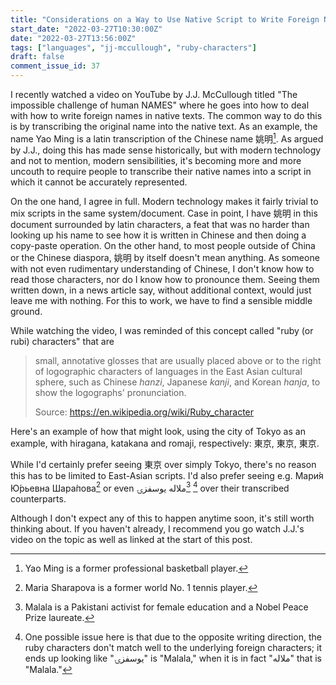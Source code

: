 ```yaml
---
title: "Considerations on a Way to Use Native Script to Write Foreign Names in Native Text"
start_date: "2022-03-27T10:30:00Z"
date: "2022-03-27T13:56:00Z"
tags: ["languages", "jj-mccullough", "ruby-characters"]
draft: false
comment_issue_id: 37
---
```


I recently watched a video on YouTube by <ExternalLink to="https://www.youtube.com/c/JJMcCullough">J.J. McCullough</ExternalLink> titled <ExternalLink to="https://www.youtube.com/watch?v=Bx7cIb1IRLc">"The impossible challenge of human NAMES"</ExternalLink> where he goes into how to deal with how to write foreign names in native texts. The common way to do this is by transcribing the original name into the native text. As an example, the name Yao Ming is a latin transcription of the Chinese name 姚明[^yao-ming]. As argued by J.J., doing this has made sense historically, but with modern technology and not to mention, modern sensibilities, it's becoming more and more uncouth to require people to transcribe their native names into a script in which it cannot be accurately represented.

On the one hand, I agree in full. Modern technology makes it fairly trivial to mix scripts in the same system/document. Case in point, I have 姚明 in this document surrounded by latin characters, a feat that was no harder than looking up his name to see how it is written in Chinese and then doing a copy-paste operation. On the other hand, to most people outside of China or the Chinese diaspora, 姚明 by itself doesn't mean anything. As someone with not even rudimentary understanding of Chinese, I don't know how to read those characters, nor do I know how to pronounce them. Seeing them written down, in a news article say, without additional context, would just leave me with nothing. For this to work, we have to find a sensible middle ground.

While watching the video, I was reminded of this concept called "ruby (or rubi) characters" that are

> small, annotative glosses that are usually placed above or to the right of logographic characters of languages in the East Asian cultural sphere, such as Chinese _hanzi_, Japanese _kanji_, and Korean _hanja_, to show the logographs' pronunciation.
>
> Source: https://en.wikipedia.org/wiki/Ruby_character

Here's an example of how that might look, using the city of Tokyo as an example, with hiragana, katakana and romaji, respectively: <Ruby rt="とう">東</Ruby><Ruby rt="きょう">京</Ruby>, <Ruby rt="トー">東</Ruby><Ruby rt="キョー">京</Ruby>, <Ruby rt="Tō">東</Ruby><Ruby rt="kyō">京</Ruby>.

While I'd certainly prefer seeing <Ruby rt="Tō">東</Ruby><Ruby rt="kyō">京</Ruby> over simply Tokyo, there's no reason this has to be limited to East-Asian scripts. I'd also prefer seeing e.g. <Ruby rt="Maria">Мари́я</Ruby> <Ruby rt="Yuryevna">Ю́рьевна</Ruby> <Ruby rt="Sharapova">Шара́пова</Ruby>[^maria-sharapova] or even <Ruby rt="Malala Yousafzai">ملاله یوسفزۍ</Ruby>[^malala] [^writing-direction] over their transcribed counterparts.

Although I don't expect any of this to happen anytime soon, it's still worth thinking about. If you haven't already, I recommend you go watch J.J.'s video on the topic as well as linked at the start of this post.

[^yao-ming]: Yao Ming is a former professional basketball player.

[^maria-sharapova]: Maria Sharapova is a former world No. 1 tennis player.

[^malala]: Malala is a Pakistani activist for female education and a Nobel Peace Prize laureate.

[^writing-direction]: One possible issue here is that due to the opposite writing direction, the ruby characters don't match well to the underlying foreign characters; it ends up looking like "یوسفزۍ" is "Malala," when it is in fact "ملاله" that is "Malala."

